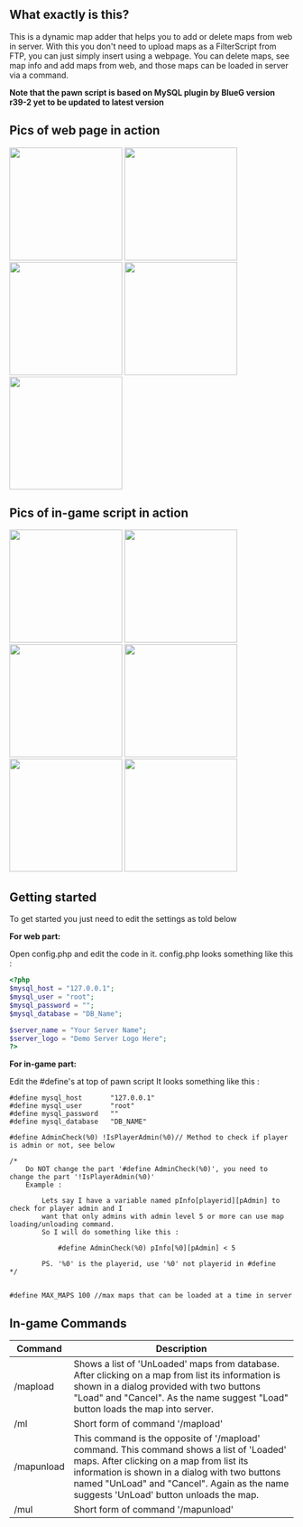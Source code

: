 ## What exactly is this?
This is a dynamic map adder that helps you to add or delete maps from web in server. With this you don't need to upload maps as a FilterScript from FTP, you can just simply insert using a webpage. You can delete maps, see map info and add maps from web, and those maps can be loaded in server via a command.

**Note that the pawn script is based on MySQL plugin by BlueG version r39-2 yet to be updated to latest version**

## Pics of web page in action
<img src="https://i.gyazo.com/ff3cd3387f753e5579007b88142e3ce2.jpg" width="200"/> <img src="https://i.gyazo.com/2b86fc8bee45628ad006a991c6927202.png" width="200"/> <img src="https://i.gyazo.com/5a328f504085907d9baf92d07cf2b16a.png" width="200"/> <img src="https://i.gyazo.com/616c154595807a6cd4738876ec150adb.png" width="200"/> <img src="https://i.gyazo.com/39a7c6079897fb046d3c0bc6f6fe10d2.png" width="200"/>

## Pics of in-game script in action 
<img src="http://i.imgur.com/suqjs9x.png" width="200"/> <img src="http://i.imgur.com/CmtSQrM.png" width="200"/> <img src="http://i.imgur.com/8d2sRDp.png" width="200"/> <img src="http://i.imgur.com/X04TvBr.png" width="200"/> <img src="http://i.imgur.com/KGTNUhl.png" width="200"/> <img src="http://i.imgur.com/iudWfAU.png" width="200"/>

## Getting started
To get started you just need to edit the settings as told below

**For web part:**

Open config.php and edit the code in it.
config.php looks something like this :
```php
<?php 
$mysql_host = "127.0.0.1"; 
$mysql_user = "root"; 
$mysql_password = ""; 
$mysql_database = "DB_Name"; 

$server_name = "Your Server Name"; 
$server_logo = "Demo Server Logo Here"; 
?>
```

**For in-game part:**

Edit the #define's at top of pawn script
It looks something like this :
```pawn
#define mysql_host       "127.0.0.1"
#define mysql_user       "root"
#define mysql_password   ""
#define mysql_database   "DB_NAME"

#define AdminCheck(%0) !IsPlayerAdmin(%0)// Method to check if player is admin or not, see below

/*
	Do NOT change the part '#define AdminCheck(%0)', you need to change the part '!IsPlayerAdmin(%0)'
	Example :

		Lets say I have a variable named pInfo[playerid][pAdmin] to check for player admin and I
		want that only admins with admin level 5 or more can use map loading/unloading command.
		So I will do something like this :
		
		    #define AdminCheck(%0) pInfo[%0][pAdmin] < 5
		    
		PS. '%0' is the playerid, use '%0' not playerid in #define
*/


#define MAX_MAPS 100 //max maps that can be loaded at a time in server
```
## In-game Commands

Command | Description
--- | ---
/mapload | Shows a list of 'UnLoaded' maps from database. After clicking on a map from list its information is shown in a dialog provided with two buttons "Load" and "Cancel". As the name suggest "Load" button loads the map into server.
/ml | Short form of command '/mapload'
/mapunload | This command is the opposite of '/mapload' command. This command shows a list of 'Loaded' maps. After clicking on a map from list its information is shown in a dialog with two buttons named "UnLoad" and "Cancel". Again as the name suggests 'UnLoad' button unloads the map.
/mul | Short form of command '/mapunload'
